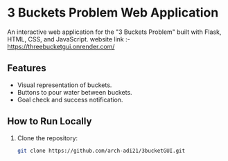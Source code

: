 # 3 Buckets Problem Web Application

An interactive web application for the "3 Buckets Problem" built with Flask, HTML, CSS, and JavaScript.
website link :- https://threebucketgui.onrender.com/

## Features
- Visual representation of buckets.
- Buttons to pour water between buckets.
- Goal check and success notification.

## How to Run Locally
1. Clone the repository:
   ```bash
   git clone https://github.com/arch-adi21/3bucketGUI.git
